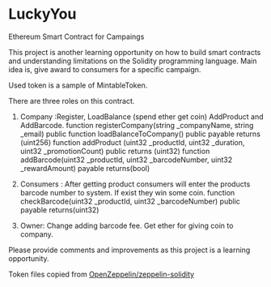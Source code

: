 # LuckyYou
Ethereum Smart Contract for Campaings

This project is another learning opportunity on how to build smart contracts and understanding limitations on the Solidity programming language. Main idea is, give award to consumers for a specific campaign. 

Used token is a sample of MintableToken. 

There are three roles on this contract.

1. Company :Register, LoadBalance (spend ether get coin) AddProduct and AddBarcode. 
     function registerCompany(string _companyName, string _email) public
     function loadBalanceToCompany() public payable returns (uint256)
     function addProduct (uint32 _productId, uint32 _duration, uint32 _promotionCount) public returns (uint32)
     function addBarcode(uint32 _productId, uint32 _barcodeNumber, uint32 _rewardAmount) payable returns(bool)

2. Consumers : After getting product consumers will enter the products barcode number to system. If exist they win some coin.
            function checkBarcode(uint32 _productId, uint32 _barcodeNumber)  public payable returns(uint32)

3. Owner: Change adding barcode fee. Get ether for giving coin to company.

    
Please provide comments and improvements as this project is a learning opportunity. 


Token files copied from [OpenZeppelin/zeppelin-solidity](https://github.com/OpenZeppelin/zeppelin-solidity)
